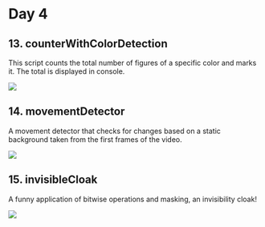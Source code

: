 # Day 4

## 13. counterWithColorDetection

This script counts the total number of figures of a specific color and marks it. The total is displayed in console.

<img src="https://user-images.githubusercontent.com/62145703/187106934-8f077fd4-6302-455f-a86c-1911065261c5.gif"/>


## 14. movementDetector

A movement detector that checks for changes based on a static background taken from the first frames of the video.

<img src="https://user-images.githubusercontent.com/62145703/187239968-e471f93b-251b-4136-a5fc-599c19f7581c.gif"/>




## 15. invisibleCloak

A funny application of bitwise operations and masking, an invisibility cloak!


<img src="https://user-images.githubusercontent.com/62145703/187108001-b838696e-5b6e-412a-b1a3-ea36d394d351.gif"/>


